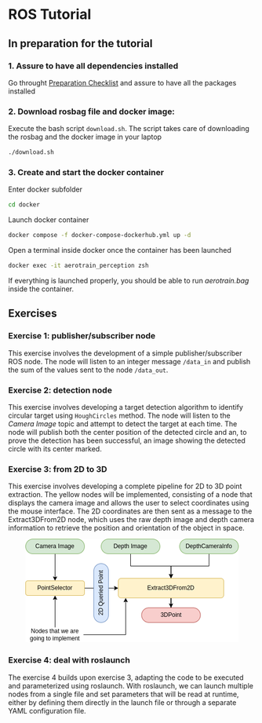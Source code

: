 # ROS Tutorial

## In preparation for the tutorial 

### 1. Assure to have all dependencies installed

Go throught [Preparation Checklist](../README.md#preparation-checklist) and assure to have all the packages installed

### 2. Download rosbag file and docker image:

Execute the bash script `download.sh`. The script takes care of downloading the rosbag and the docker image in your laptop

```bash
./download.sh
```

### 3. Create and start the docker container

Enter docker subfolder

```bash
cd docker
```

Launch docker container

  ```bash
  docker compose -f docker-compose-dockerhub.yml up -d
  ```

Open a terminal inside docker once the container has been launched

  ```bash
  docker exec -it aerotrain_perception zsh
  ```

If everything is launched properly, you should be able to run *aerotrain.bag* inside the container.

## Exercises 

### Exercise 1: publisher/subscriber node

This exercise involves the development of a simple publisher/subscriber ROS node. The node will listen to an integer message `/data_in` and publish the sum of the values sent to the node `/data_out`.

### Exercise 2: detection node

This exercise involves developing a target detection algorithm to identify circular target using `HoughCircles` method. The node will listen to the *Camera Image* topic and attempt to detect the target at each time. The node will publish both the center position of the detected circle and an, to prove the detection has been successful, an image showing the detected circle with its center marked.

### Exercise 3: from 2D to 3D

This exercise involves developing a complete pipeline for 2D to 3D point extraction. The yellow nodes will be implemented, consisting of a node that displays the camera image and allows the user to select coordinates using the mouse interface. The 2D coordinates are then sent as a message to the Extract3DFrom2D node, which uses the raw depth image and depth camera information to retrieve the position and orientation of the object in space.
<div align="center">
  <img src="./exercises/2d_to_3d/docs/2d_to_3d_diagram.png"/>
</div>

### Exercise 4: deal with roslaunch 

The exercise 4 builds upon exercise 3, adapting the code to be executed and parameterized using roslaunch. With roslaunch, we can launch multiple nodes from a single file and set parameters that will be read at runtime, either by defining them directly in the launch file or through a separate YAML configuration file.


